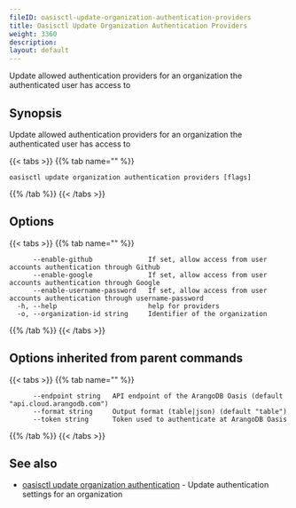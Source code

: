 ```yaml
---
fileID: oasisctl-update-organization-authentication-providers
title: Oasisctl Update Organization Authentication Providers
weight: 3360
description: 
layout: default
---
```

Update allowed authentication providers for an organization the authenticated user has access to

## Synopsis

Update allowed authentication providers for an organization the authenticated user has access to

{{< tabs >}}
{{% tab name="" %}}
```
oasisctl update organization authentication providers [flags]
```
{{% /tab %}}
{{< /tabs >}}

## Options

{{< tabs >}}
{{% tab name="" %}}
```
      --enable-github              If set, allow access from user accounts authentication through Github
      --enable-google              If set, allow access from user accounts authentication through Google
      --enable-username-password   If set, allow access from user accounts authentication through username-password
  -h, --help                       help for providers
  -o, --organization-id string     Identifier of the organization
```
{{% /tab %}}
{{< /tabs >}}

## Options inherited from parent commands

{{< tabs >}}
{{% tab name="" %}}
```
      --endpoint string   API endpoint of the ArangoDB Oasis (default "api.cloud.arangodb.com")
      --format string     Output format (table|json) (default "table")
      --token string      Token used to authenticate at ArangoDB Oasis
```
{{% /tab %}}
{{< /tabs >}}

## See also

* [oasisctl update organization authentication](oasisctl-update-organization-authentication)	 - Update authentication settings for an organization

